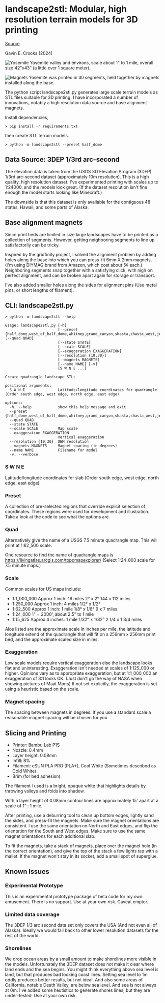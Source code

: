 # landscape2stl: Modular, high resolution terrain models for 3D printing


[Source](https://github.com/gecrooks/landscape2stl)


Gavin E. Crooks (2024)


![Yosemite](images/yosemite.jpeg)
Yosemite valley and environs, scale about 1" to 1 mile, overall size 42"x43" (a little over 1 square meter). 

![Magnets](images/landscape_magnets.jpeg)
Yosemite was printed in 30 segments, held together by magnets installed along the base.



The python script landscape2stl.py generates large scale terrain models as STL files suitable for 3D printing. I have
incorporated a number of innovations, notably a high resolution data source and base alignment magnets.

Install dependencies,

    > pip install -r requirements.txt

then create STL terrain models.

    > python -m landscape2stl --preset half_dome


## Data Source: 3DEP 1/3rd arc-second

The elevation data is taken from the USGS 3D Elevation Program (3DEP) 1/3rd arc-second dataset (approximately 10m resolution). This
is a high quality, high resolution dataset. I've experimented printing with scales up to 1:24000, and the models look great. (If the 
dataset resolution isn't fine enough the model starts looking like Minecraft.)

The downside is that this dataset is only available for the contiguous 48 states, Hawaii, and some parts of Alaska.


## Base alignment magnets

Since print beds are limited in size large landscapes have to be printed as a collection of segments. However, getting neighboring segments to line up satisfactorily can be tricky.

Inspired by the gridfinity project, I solved the alignment problem by adding holes along the base into which you can press-fit 6mm X 2mm
magnets. (I'm using DIYMAG brand from Amazon, which cost about 5¢ each.) Neighboring segments snap together with a satisfying click, with nigh on perfect alignment, and can be broken apart again for storage or transport. 

I've also added smaller holes along the sides for alignment pins (Use metal pins, or short lengths of filament).


## CLI: landscape2stl.py

```
> python -m landscape2stl --help

usage: landscape2stl.py [-h] 
                        [--preset {half_dome,west_of_half_dome,whitney,grand_canyon,shasta,shasta_west,joshua_tree,owens_valley,denali}] [--quad QUAD]
                        [--state STATE]
                        [--scale SCALE]
                        [--exaggeration EXAGGERATION]
                        [--resolution {10,30}]
                        [--magnets MAGNETS]
                        [--name NAME] [-v]
                        [S W N E ...]

Create quadrangle landscape STLs

positional arguments:
  S W N E               Latitude/longitude coordinates for quadrangle (Order south edge, west edge, north edge, east edge)

options:
  -h, --help            show this help message and exit
  --preset {half_dome,west_of_half_dome,whitney,grand_canyon,shasta,shasta_west,joshua_tree,owens_valley,denali}
  --quad QUAD
  --state STATE
  --scale SCALE         Map scale
  --exaggeration EXAGGERATION
                        Vertical exaggeration
  --resolution {10,30}  DEM resolution
  --magnets MAGNETS     Magnet spacing (in degrees)
  --name NAME           Filename for model
  -v, --verbose
```

###  S W N E               

Latitude/longitude coordinates for slab (Order south edge, west edge, north edge, east edge)



### Preset
A collection of pre-selected regions that override explicit selection of coordinates.  These regions
were used for development and illustration. Take a look at the code to see what the options are. 

### Quad
Alternatively give the name of a USGS 7.5 minute quadrangle map. This will print at 1:62_500 scale.

One resource to find the name of quadrangle maps is https://livingatlas.arcgis.com/topomapexplorer/
(Select 1:24_000 scale for 7.5 minute maps.)

### Scale
Common scales for US maps include:

* 1:1_000_000       Approx 1 inch: 16 miles       2° x 2°             144 x 112 miles
* 1:250_000         Approx 1 inch: 4 miles        1/2° x 1/2°         
* 1:62_500          Approx 1 inch: 1 mile         1/8° x 1/8°         9 x 7 miles
* 1:24_000          1" = 2000', about 2.5" to 1 mile  
* 1:15_625          Approx 4 inches: 1 mile       1/32° x 1/32°       2 1/4 x 1 3/4 miles

Alos listed are the approximate scale in inches per mile, the latitude and longitude extend of the quadrangle that will fit on a 256mm x 256mm print bed, and the approximate scaled size in miles. 


### Exaggeration

Low scale models require vertical exaggeration else the landscape looks flat and uninteresting. Exaggeration isn't needed at scales of 1:125_000 or higher. Opinions vary as to appropriate exaggeration, but at 1:1_000_000 an exaggeration of 3:1 looks OK. (Just don't go the way of NASA when showing pictures of Maat Mons) If not set explicitly, the exaggeration is set using a heuristic based on the scale.


### Magnet spacing
The spacing between magnets in degrees. If you use a standard scale a reasonable magnet spacing will be chosen for you.



## Slicing and Printing

* Printer: Bambu Lab P1S
* Nozzle: 0.4mm
* Layer height: 0.08mm
* Infill: 8% 
* Filament: eSUN PLA PRO (PLA+), Cool White (Sometimes described as Cold White)
* Brim (for bed adhesion)

The filament I used is a bright, opaque white that highlights details by throwing valleys and folds into shadow.

With a layer height of 0.08mm contour lines are approximately 15' apart at a scale of 1" : 1 mile.

After printing, use a deburring tool to clean up bottom edges, lightly sand the sides, and press-fit the magnets. Make sure the magnet orientations are consistent. I use the same orientation on North and East edges, and flip the orientation for the South and West edges. Make sure to use the same magnet orientations for each additional slab. 

To fit the magnets, take a stack of magnets, place over the magnet hole (in the correct orientation), and give the top of the stack a few lights tap with a mallet. If the magnet won't stay in its socket, add a small spot of superglue. 


## Known Issues

### Experimental Prototype

This is an experimental prototype package of beta code for my own amusement. There is no support. Use at your own risk. Caveat emptor.


### Limited data coverage

The 3DEP 1/3 arc second data set only covers the USA (And not even all of Alaska). Ideally we would fall back to other lower resolution datasets for the rest of the world.


### Shorelines

We drop ocean areas by a small amount to make shorelines more visible in the models. Unfortunately the 3DEP dataset does not make it clear where land ends and the sea begins. You might think everything above sea level is land, but that produces bad looking coast lines. Setting sea level to 1m  oddly produces better results, but not ideal. And also some areas of California, notable Death Valley, are below sea level. And sea is not always at 0m. I've added some heutistics to generate shores lines, but they are under-tested. Use at your own risk.




